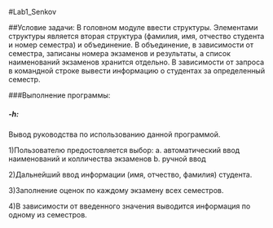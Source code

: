 #﻿Lab1_Senkov
 
##Условие задачи:
В головном модуле ввести структуры. Элементами структуры 
является вторая структура (фамилия, имя, отчество студента и номер
семестра) и объединение. В объединение, в зависимости от семестра,
записаны номера экзаменов и результаты, а список наименований
экзаменов хранится отдельно. В зависимости от запроса в командной
строке вывести информацию о студентах за определенный семестр.

###Выполнение программы:

##### -h:
Вывод руководства по использованию данной программой.

1)Пользователю предостовляется выбор:
а. автоматический ввод наименований и колличества экзаменов
b. ручной ввод

2)Дальнейший ввод информации (имя, отчество, фамилия) студента.

3)Заполнение оценок по каждому экзамену всех семестров.

4)В зависимости от введенного значения выводится информация по одному из семестров.

